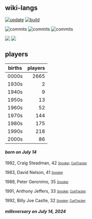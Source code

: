 ## wiki-langs
[![update](https://github.com/dreamerminsk/wiki-langs/actions/workflows/update-tables.yml/badge.svg)](https://github.com/dreamerminsk/wiki-langs/actions/workflows/update-tables.yml)
[![build](https://github.com/dreamerminsk/wiki-langs/actions/workflows/build.yml/badge.svg)](https://github.com/dreamerminsk/wiki-langs/actions/workflows/build.yml)

![commits](https://img.shields.io/github/commit-activity/y/dreamerminsk/wiki-langs)
![commits](https://img.shields.io/github/commit-activity/m/dreamerminsk/wiki-langs)
![commits](https://img.shields.io/github/commit-activity/w/dreamerminsk/wiki-langs)

![](https://img.shields.io/github/languages/code-size/dreamerminsk/wiki-langs)
![](https://img.shields.io/github/repo-size/dreamerminsk/wiki-langs)

## players
| births | players |
| :----: | ------: |
| 0000s | 2665 |
| 1930s | 2 |
| 1940s | 9 |
| 1950s | 13 |
| 1960s | 52 |
| 1970s | 144 |
| 1980s | 175 |
| 1990s | 218 |
| 2000s | 86 |

#### ***born on July 14***
1982, Craig Steadman, 42 <sub><sup>[Snooker](http://www.snooker.org/res/index.asp?player=131), [CueTracker](http://cuetracker.net/Players/craig-steadman/)</sup></sub>

1983, David Nelson, 41 <sub><sup>[Snooker](http://www.snooker.org/res/index.asp?player=2336)</sup></sub>

1989, Peter Geronimo, 35 <sub><sup>[Snooker](http://www.snooker.org/res/index.asp?player=2734)</sup></sub>

1991, Anthony Jeffers, 33 <sub><sup>[Snooker](http://www.snooker.org/res/index.asp?player=1559), [CueTracker](http://cuetracker.net/Players/anthony-jeffers/)</sup></sub>

1992, Billy Joe Castle, 32 <sub><sup>[Snooker](http://www.snooker.org/res/index.asp?player=616), [CueTracker](http://cuetracker.net/Players/billy-joe-castle/)</sup></sub>


#### ***milleversary on July 14, 2024***



